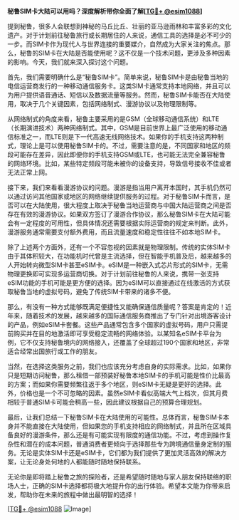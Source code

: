 **秘鲁SIM卡大陆可以用吗？深度解析带你全面了解[[TG💪+ @esim1088](https://t.me/s/esim1088)]**

提到秘鲁，很多人会联想到神秘的马丘比丘、壮丽的亚马逊雨林和丰富多彩的文化遗产。对于计划前往秘鲁旅行或长期居住的人来说，通信工具的选择是必不可少的一步。而SIM卡作为现代人与世界连接的重要媒介，自然成为大家关注的焦点。那么，秘鲁的SIM卡在大陆是否能使用呢？这不仅是一个技术问题，更涉及多种因素的影响。今天，我们就来深入探讨这个问题。

首先，我们需要明确什么是“秘鲁SIM卡”。简单来说，秘鲁SIM卡是由秘鲁当地的电信运营商发行的一种移动通信服务卡。这类SIM卡通常支持本地网络，并且可以为用户提供语音通话、短信以及数据流量等服务。然而，秘鲁SIM卡能否在大陆使用，取决于几个关键因素，包括网络制式、漫游协议以及物理限制等。

从网络制式的角度来看，秘鲁主要采用的是GSM（全球移动通信系统）和LTE（长期演进技术）两种网络制式。其中，GSM是目前世界上最广泛使用的移动通信标准之一，而LTE则是下一代高速无线网络技术。如果你的手机支持这两种制式，理论上是可以使用秘鲁SIM卡的。不过，需要注意的是，不同国家和地区的频段可能存在差异，因此即便你的手机支持GSM或LTE，也可能无法完全兼容秘鲁的网络环境。比如，某些特定频段可能未被你的设备支持，导致信号接收不佳或者无法正常上网。

接下来，我们来看看漫游协议的问题。漫游是指当用户离开本国时，其手机仍然可以通过访问其他国家或地区的网络继续提供服务的过程。对于秘鲁SIM卡而言，是否可以在大陆使用，很大程度上取决于秘鲁当地运营商与中国大陆运营商之间是否存在有效的漫游协议。如果双方签订了漫游合作协议，那么秘鲁SIM卡在大陆可能会有一定程度的可用性，但具体情况还需要根据实际运营商的规定来判断。此外，漫游服务通常需要支付额外费用，而且流量速度和稳定性往往不如本地SIM卡。

除了上述两个方面外，还有一个不容忽视的因素就是物理限制。传统的实体SIM卡由于其体积较大，在功能机时代曾是主流选择，但在智能手机普及后，越来越多的人开始转向微型SIM卡甚至eSIM卡。eSIM是一种嵌入式芯片形式的SIM卡，无需物理更换即可实现多运营商切换。对于计划前往秘鲁的人来说，携带一张支持eSIM功能的手机可能是更方便的选择。因为eSIM可以直接通过在线激活的方式获取秘鲁当地的虚拟号码，避免了传统SIM卡带来的诸多不便。

那么，有没有一种方式能够既满足便捷性又能确保通信质量呢？答案是肯定的！近年来，随着技术的发展，越来越多的国际通信服务商推出了专门针对出境游客设计的产品，例如eSIM卡套餐。这些产品通常包含多个国家的虚拟号码，用户只需提前购买并在目的地激活即可享受稳定流畅的网络体验。以某知名eSIM卡平台为例，它不仅支持秘鲁境内的网络接入，还覆盖了全球超过190个国家和地区，非常适合经常出国旅行或工作的朋友。

当然，在选择这类服务之前，我们也应该充分考虑自身的实际需求。比如，如果你只是短期访问秘鲁，那么租借一部预装好秘鲁本地SIM卡的手机可能是性价比最高的方案；而如果你需要频繁往返于多个地区，则eSIM卡无疑是更好的选择。此外，价格也是一个不可忽略的因素。虽然eSIM卡看似高端大气上档次，但其月费相较于普通SIM卡可能会稍高一些，因此建议根据自己的预算合理规划。

最后，让我们总结一下秘鲁SIM卡在大陆使用的可能性。总体而言，秘鲁SIM卡本身并不能直接在大陆使用，但如果您的手机支持相应的网络制式，并且所在区域具备良好的漫游条件，那么还是有可能实现有限度的通信功能。不过，考虑到操作复杂性和潜在的成本问题，普通消费者更倾向于选择那些专为跨境通信量身定制的服务。无论是实体SIM卡还是eSIM卡，它们都为我们提供了更加灵活高效的解决方案，让无论身处何地的人都能随时随地保持联系。

无论你是即将踏上秘鲁之旅的探险者，还是希望随时随地与家人朋友保持联络的职场人士，正确的SIM卡选择都将极大地提升你的出行体验。希望本文能为你带来启发，帮助你在未来的旅程中做出最明智的选择！

[[TG💪+ @esim1088](https://t.me/s/esim1088) ![Image](https://i.postimg.cc/4NQfJmqS/Snipaste-2025-05-13-00-14-12.png)]
